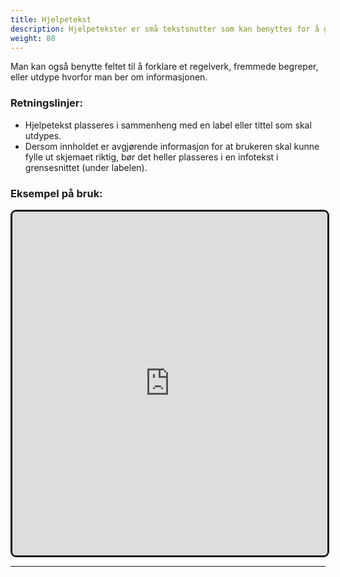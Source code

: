 ```yaml
---
title: Hjelpetekst
description: Hjelpetekster er små tekstsnutter som kan benyttes for å gi brukeren ekstra veiledning i utfylling av skjemafelter. 
weight: 80
---
```


Man kan også benytte feltet til å forklare et regelverk, fremmede begreper, eller utdype hvorfor man ber om informasjonen.  

### Retningslinjer:
- Hjelpetekst plasseres i sammenheng med en label eller tittel som skal utdypes.
- Dersom innholdet er avgjørende informasjon for at brukeren skal kunne fylle ut skjemaet riktig, bør det heller 
plasseres i en infotekst i grensesnittet (under labelen). 

### Eksempel på bruk:
<iframe style="border: 3px solid rgb(0 0 0 / 90%);border-radius: 9px;" width="100%" height="550" src="https://www.figma.com/proto/b2w3PuS5c0w8vVU3z8KOwp/Altinn-Studio-Komponenter?page-id=7669%3A75779&node-id=8014-35112&node-type=frame&viewport=1145%2C798%2C0.55&t=xjjqEbud6hyI3I0W-1&scaling=scale-down&content-scaling=fixed" allowfullscreen></iframe>

---